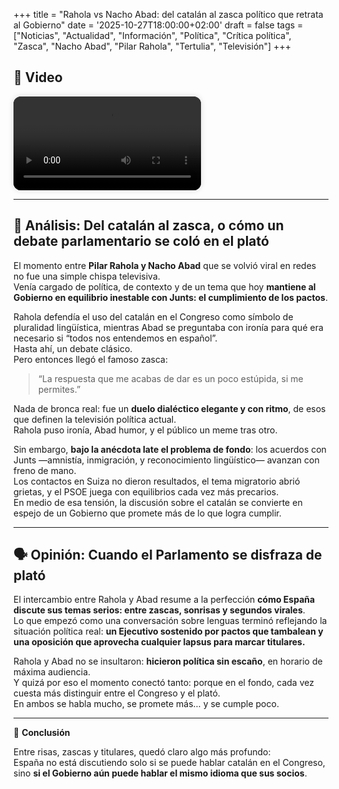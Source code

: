 +++
title = "Rahola vs Nacho Abad: del catalán al zasca político que retrata al Gobierno"
date = '2025-10-27T18:00:00+02:00'
draft = false
tags = ["Noticias", "Actualidad", "Información", "Política", "Crítica política", "Zasca", "Nacho Abad", "Pilar Rahola", "Tertulia", "Televisión"]
+++

## 🎥 Video

<video
  controls
  preload="metadata"
  playsinline
  style="max-width:100%; height:auto; border-radius:12px; box-shadow:0 0 10px rgba(0,0,0,0.15); background:#000;">
  <source src="https://pub-240094f2e1ec4a01996b0538dbaed474.r2.dev/NachoVSPIlarRahola.mp4.mp4" type="video/mp4">
  Tu navegador no soporta la reproducción de video.
</video>

---

## 🧠 Análisis: Del catalán al zasca, o cómo un debate parlamentario se coló en el plató

El momento entre **Pilar Rahola y Nacho Abad** que se volvió viral en redes no fue una simple chispa televisiva.  
Venía cargado de política, de contexto y de un tema que hoy **mantiene al Gobierno en equilibrio inestable con Junts: el cumplimiento de los pactos**.

Rahola defendía el uso del catalán en el Congreso como símbolo de pluralidad lingüística, mientras Abad se preguntaba con ironía para qué era necesario si “todos nos entendemos en español”.  
Hasta ahí, un debate clásico.  
Pero entonces llegó el famoso zasca:  

> “La respuesta que me acabas de dar es un poco estúpida, si me permites.”

Nada de bronca real: fue un **duelo dialéctico elegante y con ritmo**, de esos que definen la televisión política actual.  
Rahola puso ironía, Abad humor, y el público un meme tras otro.  

Sin embargo, **bajo la anécdota late el problema de fondo**: los acuerdos con Junts —amnistía, inmigración, y reconocimiento lingüístico— avanzan con freno de mano.  
Los contactos en Suiza no dieron resultados, el tema migratorio abrió grietas, y el PSOE juega con equilibrios cada vez más precarios.  
En medio de esa tensión, la discusión sobre el catalán se convierte en espejo de un Gobierno que promete más de lo que logra cumplir.

---

## 🗣️ Opinión: Cuando el Parlamento se disfraza de plató

El intercambio entre Rahola y Abad resume a la perfección **cómo España discute sus temas serios: entre zascas, sonrisas y segundos virales**.  
Lo que empezó como una conversación sobre lenguas terminó reflejando la situación política real: **un Ejecutivo sostenido por pactos que tambalean y una oposición que aprovecha cualquier lapsus para marcar titulares.**

Rahola y Abad no se insultaron: **hicieron política sin escaño**, en horario de máxima audiencia.  
Y quizá por eso el momento conectó tanto: porque en el fondo, cada vez cuesta más distinguir entre el Congreso y el plató.  
En ambos se habla mucho, se promete más… y se cumple poco.

---

🧩 **Conclusión**

Entre risas, zascas y titulares, quedó claro algo más profundo:  
España no está discutiendo solo si se puede hablar catalán en el Congreso, sino **si el Gobierno aún puede hablar el mismo idioma que sus socios**.

